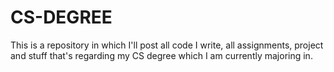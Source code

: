 # CS-DEGREE
This is a repository in which I'll post all code I write, all assignments, project and stuff that's regarding my CS degree which I am currently majoring in.
